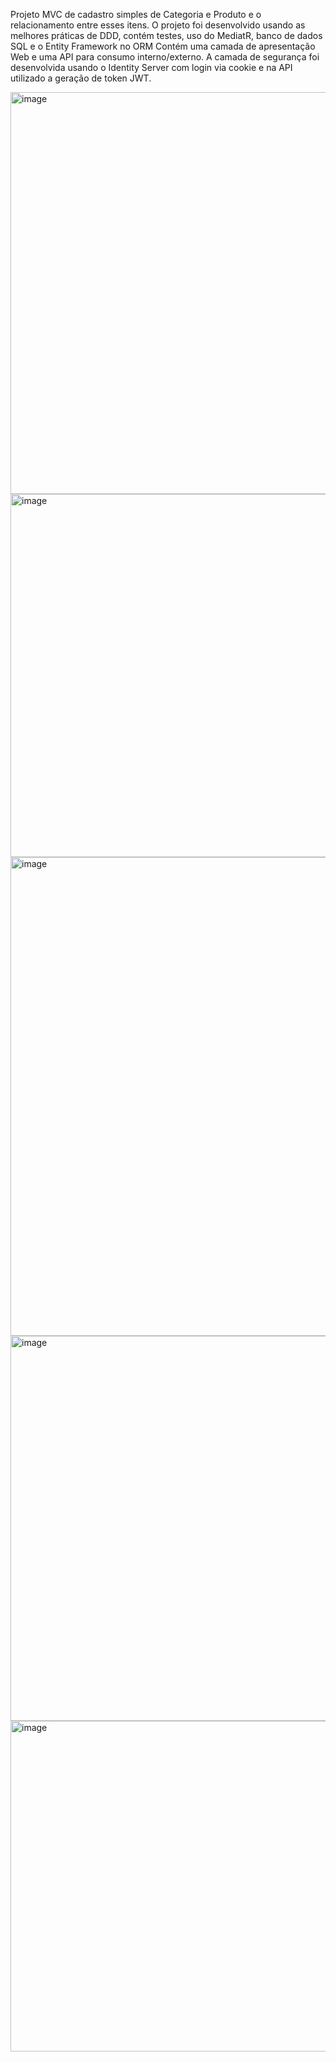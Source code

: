 Projeto MVC de cadastro simples de Categoria e Produto e o relacionamento entre esses itens. O projeto foi desenvolvido usando as melhores práticas de DDD, contém testes, uso do MediatR, banco de dados SQL e o Entity Framework no ORM
Contém uma camada de apresentação Web e uma API para consumo interno/externo.
A camada de segurança foi desenvolvida usando o Identity Server com login via cookie e na API utilizado a geração de token JWT.

<img width="643" alt="image" src="https://github.com/esdrascostasilva/clean-architecture/assets/37388849/e0148573-622a-4d5f-a031-7800b1b9f2c3">

<img width="581" alt="image" src="https://github.com/esdrascostasilva/clean-architecture/assets/37388849/ade1419a-ae50-43a2-a3d7-0beedff9162b">

<img width="766" alt="image" src="https://github.com/esdrascostasilva/clean-architecture/assets/37388849/9530551c-fac1-41c3-80ab-384bc6b36dc1">

<img width="616" alt="image" src="https://github.com/esdrascostasilva/clean-architecture/assets/37388849/dfef7d6c-2a27-4fab-ae6a-e0ffc46e0c8a">

<img width="529" alt="image" src="https://github.com/esdrascostasilva/clean-architecture/assets/37388849/d58365f6-8c57-43aa-95df-4b3eaea1945f">


